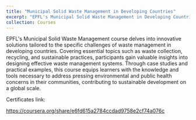 ```yaml
---
title: "Municipal Solid Waste Management in Developing Countries"
excerpt: "EPFL's Municipal Solid Waste Management in Developing Countries: Solutions for sustainable waste management. <br/><img src='/images/Waste.png'>"
collection: Courses
---
```



EPFL's Municipal Solid Waste Management course delves into innovative solutions tailored to the specific challenges of waste management in developing countries. Covering essential topics such as waste collection, recycling, and sustainable practices, participants gain valuable insights into designing effective waste management systems. Through case studies and practical examples, this course equips learners with the knowledge and tools necessary to address pressing environmental and public health concerns in their communities, contributing to sustainable development on a global scale.

Certificates link:

https://coursera.org/share/e6fd615a2784ccdad9758e2cf74a076c
